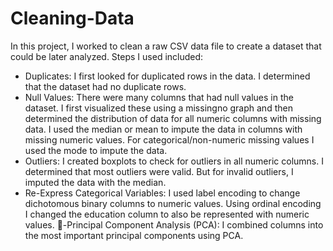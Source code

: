 # Cleaning-Data
In this project, I worked to clean a raw CSV data file to create a dataset that could be later analyzed. Steps I used included: 
-	Duplicates: I first looked for duplicated rows in the data. I determined that the dataset had no duplicate rows. 
-	Null Values: There were many columns that had null values in the dataset. I first visualized these using a missingno graph and then determined the distribution of data for all numeric columns with missing data. I used the median or mean to impute the data in columns with missing numeric values. For categorical/non-numeric missing values I used the mode to impute the data. 
-	Outliers: I created boxplots to check for outliers in all numeric columns. I determined that most outliers were valid. But for invalid outliers, I imputed the data with the median. 
-	Re-Express Categorical Variables: I used label encoding to change dichotomous binary columns to numeric values. Using ordinal encoding I changed the education column to also be represented with numeric values. 
-Principal Component Analysis (PCA): I combined columns into the most important principal components using PCA. 
